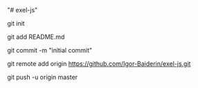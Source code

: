 "# exel-js"

git init

git add README.md

git commit -m "initial commit"

git remote add origin https://github.com/Igor-Baiderin/exel-js.git

git push -u origin master